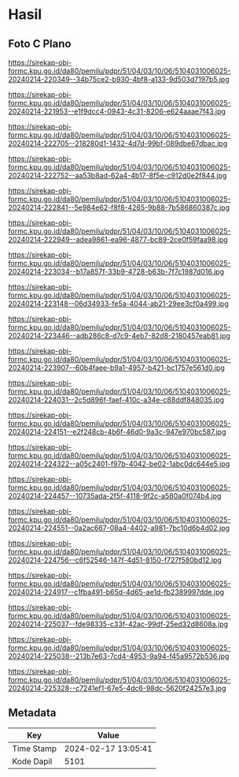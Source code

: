 # Hasil

## Foto C Plano

https://sirekap-obj-formc.kpu.go.id/da80/pemilu/pdpr/51/04/03/10/06/5104031006025-20240214-220349--34b75ce2-b930-4bf8-a133-9d503d7197b5.jpg

https://sirekap-obj-formc.kpu.go.id/da80/pemilu/pdpr/51/04/03/10/06/5104031006025-20240214-221953--e1f9dcc4-0943-4c31-8206-e624aaae7f43.jpg

https://sirekap-obj-formc.kpu.go.id/da80/pemilu/pdpr/51/04/03/10/06/5104031006025-20240214-222705--218280d1-1432-4d7d-99bf-089dbe67dbac.jpg

https://sirekap-obj-formc.kpu.go.id/da80/pemilu/pdpr/51/04/03/10/06/5104031006025-20240214-222752--aa53b8ad-62a4-4b17-8f5e-c912d0e2f844.jpg

https://sirekap-obj-formc.kpu.go.id/da80/pemilu/pdpr/51/04/03/10/06/5104031006025-20240214-222841--5e984e62-f8f8-4265-9b88-7b586860387c.jpg

https://sirekap-obj-formc.kpu.go.id/da80/pemilu/pdpr/51/04/03/10/06/5104031006025-20240214-222949--adea9861-ea96-4877-bc89-2ce0f59faa98.jpg

https://sirekap-obj-formc.kpu.go.id/da80/pemilu/pdpr/51/04/03/10/06/5104031006025-20240214-223034--b17a857f-33b9-4728-b63b-7f7c1987d016.jpg

https://sirekap-obj-formc.kpu.go.id/da80/pemilu/pdpr/51/04/03/10/06/5104031006025-20240214-223148--06d34933-fe5a-4044-ab21-29ee3cf0a499.jpg

https://sirekap-obj-formc.kpu.go.id/da80/pemilu/pdpr/51/04/03/10/06/5104031006025-20240214-223446--adb286c8-d7c9-4eb7-82d8-2180457eab81.jpg

https://sirekap-obj-formc.kpu.go.id/da80/pemilu/pdpr/51/04/03/10/06/5104031006025-20240214-223907--60b4faee-b9a1-4957-b421-bc1757e561d0.jpg

https://sirekap-obj-formc.kpu.go.id/da80/pemilu/pdpr/51/04/03/10/06/5104031006025-20240214-224031--2c5d896f-faef-410c-a34e-c88ddf848035.jpg

https://sirekap-obj-formc.kpu.go.id/da80/pemilu/pdpr/51/04/03/10/06/5104031006025-20240214-224151--e2f248cb-4b6f-46d0-9a3c-947e970bc587.jpg

https://sirekap-obj-formc.kpu.go.id/da80/pemilu/pdpr/51/04/03/10/06/5104031006025-20240214-224322--a05c2401-f97b-4042-be02-1abc0dc644e5.jpg

https://sirekap-obj-formc.kpu.go.id/da80/pemilu/pdpr/51/04/03/10/06/5104031006025-20240214-224457--10735ada-2f5f-4118-9f2c-a580a0f074b4.jpg

https://sirekap-obj-formc.kpu.go.id/da80/pemilu/pdpr/51/04/03/10/06/5104031006025-20240214-224551--0a2ac667-08a4-4402-a981-7bc10d6b4d02.jpg

https://sirekap-obj-formc.kpu.go.id/da80/pemilu/pdpr/51/04/03/10/06/5104031006025-20240214-224756--c6f52546-147f-4d51-8150-f727f580bd12.jpg

https://sirekap-obj-formc.kpu.go.id/da80/pemilu/pdpr/51/04/03/10/06/5104031006025-20240214-224917--c1fba491-b65d-4d65-ae1d-fb2389997dde.jpg

https://sirekap-obj-formc.kpu.go.id/da80/pemilu/pdpr/51/04/03/10/06/5104031006025-20240214-225037--fde98335-c33f-42ac-99df-25ed32d8608a.jpg

https://sirekap-obj-formc.kpu.go.id/da80/pemilu/pdpr/51/04/03/10/06/5104031006025-20240214-225038--213b7e63-7cd4-4953-9a94-f45a9572b536.jpg

https://sirekap-obj-formc.kpu.go.id/da80/pemilu/pdpr/51/04/03/10/06/5104031006025-20240214-225328--c7241ef1-67e5-4dc6-98dc-5620f24257e3.jpg


## Metadata

| Key        | Value               |
| ---------- | ------------------- |
| Time Stamp | 2024-02-17 13:05:41 |
| Kode Dapil | 5101                |



